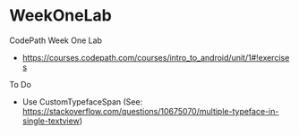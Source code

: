 # WeekOneLab
CodePath Week One Lab
* https://courses.codepath.com/courses/intro_to_android/unit/1#!exercises

To Do
* Use CustomTypefaceSpan (See: https://stackoverflow.com/questions/10675070/multiple-typeface-in-single-textview)